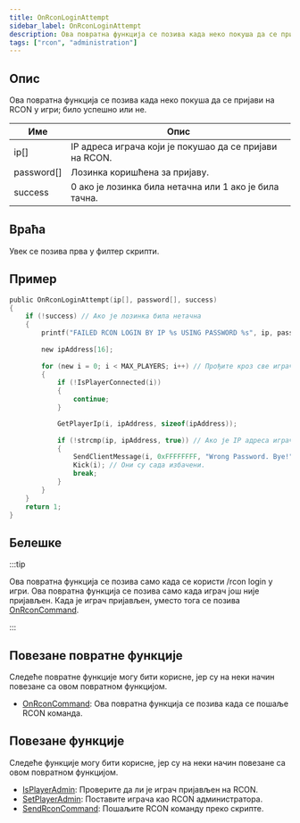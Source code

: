 ```yaml
---
title: OnRconLoginAttempt
sidebar_label: OnRconLoginAttempt
description: Ова повратна функција се позива када неко покуша да се пријави на RCON у игри; било успешно или не.
tags: ["rcon", "administration"]
---
```


## Опис

Ова повратна функција се позива када неко покуша да се пријави на RCON у игри; било успешно или не.

| Име        | Опис                                                    |
| ---------- | ------------------------------------------------------- |
| ip[]       | IP адреса играча који је покушао да се пријави на RCON. |
| password[] | Лозинка коришћена за пријаву.                           |
| success    | 0 ако је лозинка била нетачна или 1 ако је била тачна.  |

## Враћа

Увек се позива прва у филтер скрипти.

## Пример

```c
public OnRconLoginAttempt(ip[], password[], success)
{
    if (!success) // Ако је лозинка била нетачна
    {
        printf("FAILED RCON LOGIN BY IP %s USING PASSWORD %s", ip, password);
        
        new ipAddress[16];
        
        for (new i = 0; i < MAX_PLAYERS; i++) // Прођите кроз све играче
        {
            if (!IsPlayerConnected(i))
            {
                continue;
            }

            GetPlayerIp(i, ipAddress, sizeof(ipAddress));
            
            if (!strcmp(ip, ipAddress, true)) // Ако је IP адреса играча та IP адреса која је неуспешно покушала да се пријави
            {
                SendClientMessage(i, 0xFFFFFFFF, "Wrong Password. Bye!"); //Пошаљите поруку
                Kick(i); // Они су сада избачени.
                break;
            }
        }
    }
    return 1;
}
```

## Белешке

:::tip

Ова повратна функција се позива само када се користи /rcon login у игри. Ова повратна функција се позива само када играч још није пријављен. Када је играч пријављен, уместо тога се позива [OnRconCommand](OnRconCommand).

:::

## Повезане повратне функције

Следеће повратне функције могу бити корисне, јер су на неки начин повезане са овом повратном функцијом.

- [OnRconCommand](OnRconCommand): Ова повратна функција се позива када се пошаље RCON команда.

## Повезане функције

Следеће функције могу бити корисне, јер су на неки начин повезане са овом повратном функцијом.

- [IsPlayerAdmin](../functions/IsPlayerAdmin): Проверите да ли је играч пријављен на RCON.
- [SetPlayerAdmin](../functions/SetPlayerAdmin): Поставите играча као RCON администратора.
- [SendRconCommand](../functions/SendRconCommand): Пошаљите RCON команду преко скрипте.
